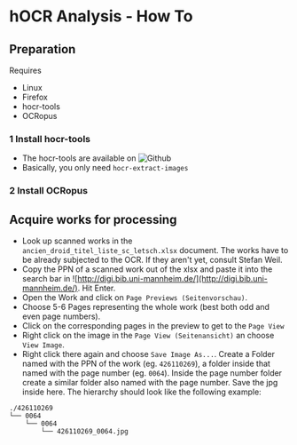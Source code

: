 # hOCR Analysis - How To
## Preparation

Requires
* Linux
* Firefox
* hocr-tools
* OCRopus

### 1 Install hocr-tools
* The hocr-tools are available on 
![Github](https://github.com/tmbdev/hocr-tools)
* Basically, you only need `hocr-extract-images`

### 2 Install OCRopus

## Acquire works for processing

* Look up scanned works in the `ancien_droid_titel_liste_sc_letsch.xlsx` document. The works have to be already subjected to the OCR. If they aren't yet, consult Stefan Weil.
* Copy the PPN of a scanned work out of the xlsx and paste it into the search bar in ![http://digi.bib.uni-mannheim.de/](http://digi.bib.uni-mannheim.de/). Hit Enter.
* Open the Work and click on `Page Previews (Seitenvorschau)`.
* Choose 5-6 Pages representing the whole work (best both odd and even page numbers). 
* Click on the corresponding pages in the preview to get to the `Page View`
* Right click on the image in the `Page View (Seitenansicht)` an choose `View Image`.
* Right click there again and choose `Save Image As...`. Create a Folder named with the PPN of the work (eg. `426110269`), a folder inside that named with the page number (eg. `0064`). Inside the page number folder create a similar folder also named with the page number. Save the jpg inside here. The hierarchy should look like the following example:

```
./426110269             
└── 0064          
	└── 0064
		└── 426110269_0064.jpg
```
